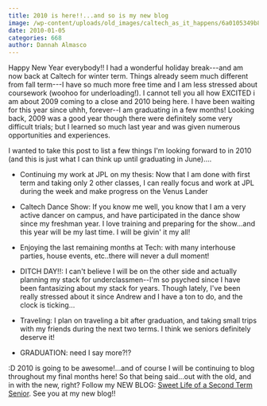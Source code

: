 ```yaml
---
title: 2010 is here!!...and so is my new blog
image: /wp-content/uploads/old_images/caltech_as_it_happens/6a0105349b8251970b0120a7a87e4f970b.jpg
date: 2010-01-05
categories: 668
author: Dannah Almasco
---
```



Happy New Year everybody!!
I had a wonderful holiday break---and am now back at Caltech for winter term. Things already seem much different from fall term---I have so much more free time and I am less stressed about coursework (woohoo for underloading!). 
I cannot tell you all how EXCITED i am about 2009 coming to a close and 2010 being here. I have been waiting for this year since uhhh, forever--I am graduating in a few months! Looking back, 2009 was a good year though there were definitely some very difficult trials; but I learned so much last year and was given numerous opportunities and experiences.

I wanted to take this post to list a few things I'm looking forward to in 2010 (and this is just what I can think up until graduating in June)....

- Continuing my work at JPL on my thesis: Now that I am done with first term and taking only 2 other classes, I can really focus and work at JPL during the week and make progress on the Venus Lander
- Caltech Dance Show: If you know me well, you know that I am a very active dancer on campus, and have participated in the dance show since my freshman year. I love training and preparing for the show...and this year will be my last time. I will be givin' it my all!
- Enjoying the last remaining months at Tech: with many interhouse parties, house events, etc..there will never a dull moment!
- DITCH DAY!!: I can't believe I will be on the other side and actually planning my stack for underclassmen--I'm so psyched since I have been fantasizing about my stack for years. Though lately, I've been really stressed about it since Andrew and I have a ton to do, and the clock is ticking...

- Traveling: I plan on traveling a bit after graduation, and taking small
trips with my friends during the next two terms. I think we seniors
definitely deserve it!
- GRADUATION: need I say more?!?

:D 2010 is going to be awesome!...and of course I will be continuing to blog throughout my final months here! So that being said...out with the old, and in with the new, right? Follow my NEW BLOG: [Sweet Life of a Second Term Senior](https://caltech.typepad.com/caltech_as_it_happens/sweet-life-of-a-second-term-senior/). 
See you at my new blog!!
